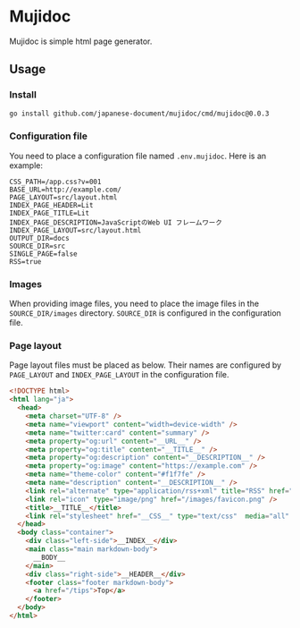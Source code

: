 # Mujidoc

Mujidoc is simple html page generator.

## Usage

### Install

```bash
go install github.com/japanese-document/mujidoc/cmd/mujidoc@0.0.3
```

### Configuration file

You need to place a configuration file named `.env.mujidoc`. Here is an example:

```
CSS_PATH=/app.css?v=001
BASE_URL=http://example.com/
PAGE_LAYOUT=src/layout.html
INDEX_PAGE_HEADER=Lit
INDEX_PAGE_TITLE=Lit
INDEX_PAGE_DESCRIPTION=JavaScriptのWeb UI フレームワーク
INDEX_PAGE_LAYOUT=src/layout.html
OUTPUT_DIR=docs
SOURCE_DIR=src
SINGLE_PAGE=false
RSS=true
```

### Images

When providing image files, you need to place the image files in the `SOURCE_DIR/images` directory. `SOURCE_DIR` is configured in the configuration file.

### Page layout

Page layout files must be placed as below. Their names are configured by `PAGE_LAYOUT` and `INDEX_PAGE_LAYOUT` in the configuration file. 

```html
<!DOCTYPE html>
<html lang="ja">
  <head>
    <meta charset="UTF-8" />
    <meta name="viewport" content="width=device-width" />
    <meta name="twitter:card" content="summary" />
    <meta property="og:url" content="__URL__" />
    <meta property="og:title" content="__TITLE__" />
    <meta property="og:description" content="__DESCRIPTION__" />
    <meta property="og:image" content="https://example.com" />
    <meta name="theme-color" content="#f1f7fe" />
    <meta name="description" content="__DESCRIPTION__" />
    <link rel="alternate" type="application/rss+xml" title="RSS" href="rss.xml" />
    <link rel="icon" type="image/png" href="/images/favicon.png" />
    <title>__TITLE__</title>
    <link rel="stylesheet" href="__CSS__" type="text/css"  media="all" />
  </head>
  <body class="container">
    <div class="left-side">__INDEX__</div>
    <main class="main markdown-body">
      __BODY__
    </main>
    <div class="right-side">__HEADER__</div>
    <footer class="footer markdown-body">
      <a href="/tips">Top</a>
    </footer>
  </body>
</html>
```